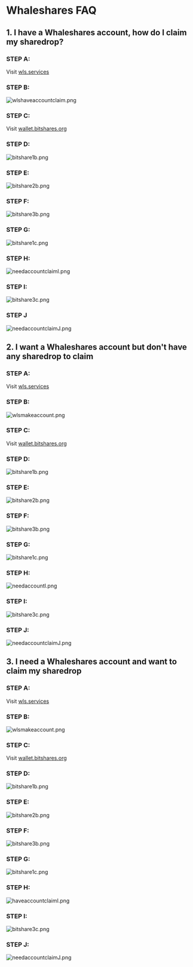 # Whaleshares FAQ 

## 1. I have a Whaleshares account,  how do I claim my sharedrop?

### STEP A:

Visit <a href="https://wls.services/sharedroptools">wls.services</a>

### STEP B:

![wlshaveaccountclaim.png](https://beta.whaleshares.net/imageupload_data/93a6904caaeb69a70fbaa3bd207cb5f8bb6f42f1)

### STEP C:

Visit <a href="https://wallet.bitshares.org">wallet.bitshares.org</a>

### STEP D:

![bitshare1b.png](https://beta.whaleshares.net/imageupload_data/aff142d7a5c928fd1423a1f8531859fb811054e4)

### STEP E:

![bitshare2b.png](https://beta.whaleshares.net/imageupload_data/4c8110f67e5facb1380bcf16fa6f28af658882f6)

### STEP F:

![bitshare3b.png](https://beta.whaleshares.net/imageupload_data/5305dcfa2ada95d54970cbc40618eaba67a89d13)

### STEP G:

![bitshare1c.png](https://beta.whaleshares.net/imageupload_data/fdc0f78223f96a81be0f2cc5d90974b6eddfcb1c)

### STEP H:

![needaccountclaimI.png](https://beta.whaleshares.net/imageupload_data/7cb18f1042ca43929bb312eefb6ac5e9978a5f03)

### STEP I:

![bitshare3c.png](https://beta.whaleshares.net/imageupload_data/3365a885e94aaa4694dc03d6e1598f215e803fca)

### STEP J

![needaccountclaimJ.png](https://beta.whaleshares.net/imageupload_data/6ff63c749f9c5bfb80cd6eb5862e9687d9ef6d2f)

## 2. I want a Whaleshares account but don't have any sharedrop to claim

### STEP A:

Visit <a href="https://wls.services/sharedroptools">wls.services</a>

### STEP B:

![wlsmakeaccount.png](https://beta.whaleshares.net/imageupload_data/e18bd76a99e0fbc31fe3cceaa9f74819d3f80db4)

### STEP C:

Visit <a href="https://wallet.bitshares.org">wallet.bitshares.org</a>

### STEP D:

![bitshare1b.png](https://beta.whaleshares.net/imageupload_data/aff142d7a5c928fd1423a1f8531859fb811054e4)

### STEP E:

![bitshare2b.png](https://beta.whaleshares.net/imageupload_data/4c8110f67e5facb1380bcf16fa6f28af658882f6)

### STEP F:

![bitshare3b.png](https://beta.whaleshares.net/imageupload_data/5305dcfa2ada95d54970cbc40618eaba67a89d13)

### STEP G:

![bitshare1c.png](https://beta.whaleshares.net/imageupload_data/fdc0f78223f96a81be0f2cc5d90974b6eddfcb1c)

### STEP H:

![needaccountI.png](https://beta.whaleshares.net/imageupload_data/b2c4e1d2e7317d57c2082cbf263bb12794e03a98)

### STEP I:

![bitshare3c.png](https://beta.whaleshares.net/imageupload_data/3365a885e94aaa4694dc03d6e1598f215e803fca)

### STEP J:

![needaccountclaimJ.png](https://beta.whaleshares.net/imageupload_data/6ff63c749f9c5bfb80cd6eb5862e9687d9ef6d2f)

## 3. I need a Whaleshares account and want to claim my sharedrop

### STEP A:

Visit <a href="https://wls.services/sharedroptools">wls.services</a>

### STEP B:

![wlsmakeaccount.png](https://beta.whaleshares.net/imageupload_data/653d0c8f8e526cc68a01ca771854a34eaf435e58)

### STEP C:

Visit <a href="https://wallet.bitshares.org">wallet.bitshares.org</a>

### STEP D:

![bitshare1b.png](https://beta.whaleshares.net/imageupload_data/aff142d7a5c928fd1423a1f8531859fb811054e4)

### STEP E:

![bitshare2b.png](https://beta.whaleshares.net/imageupload_data/4c8110f67e5facb1380bcf16fa6f28af658882f6)

### STEP F:

![bitshare3b.png](https://beta.whaleshares.net/imageupload_data/5305dcfa2ada95d54970cbc40618eaba67a89d13)

### STEP G:

![bitshare1c.png](https://beta.whaleshares.net/imageupload_data/fdc0f78223f96a81be0f2cc5d90974b6eddfcb1c)

### STEP H:

![haveaccountclaimI.png](https://beta.whaleshares.net/imageupload_data/d9a7dc4e06bf7a2481145f0b343b7e80ab962af3)

### STEP I:

![bitshare3c.png](https://beta.whaleshares.net/imageupload_data/3365a885e94aaa4694dc03d6e1598f215e803fca)

### STEP J:

![needaccountclaimJ.png](https://beta.whaleshares.net/imageupload_data/6ff63c749f9c5bfb80cd6eb5862e9687d9ef6d2f)


